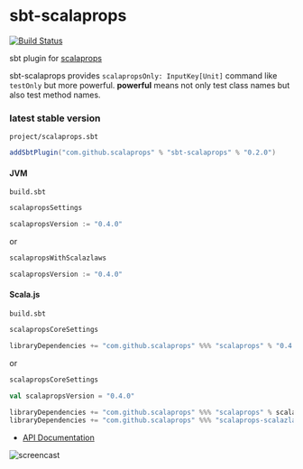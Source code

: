 # sbt-scalaprops

[![Build Status](https://travis-ci.org/scalaprops/sbt-scalaprops.svg?branch=master)](https://travis-ci.org/scalaprops/sbt-scalaprops)

sbt plugin for [scalaprops](https://github.com/scalaprops/scalaprops)

sbt-scalaprops provides `scalapropsOnly: InputKey[Unit]` command like `testOnly` but more powerful.
__powerful__ means not only test class names but also test method names.

### latest stable version

`project/scalaprops.sbt`

```scala
addSbtPlugin("com.github.scalaprops" % "sbt-scalaprops" % "0.2.0")
```

#### JVM

`build.sbt`

```scala
scalapropsSettings

scalapropsVersion := "0.4.0"
```

or

```scala
scalapropsWithScalazlaws

scalapropsVersion := "0.4.0"
```

#### Scala.js

`build.sbt`

```scala
scalapropsCoreSettings

libraryDependencies += "com.github.scalaprops" %%% "scalaprops" % "0.4.0" % "test"
```

or

```scala
scalapropsCoreSettings

val scalapropsVersion = "0.4.0"

libraryDependencies += "com.github.scalaprops" %%% "scalaprops" % scalapropsVersion % "test"
libraryDependencies += "com.github.scalaprops" %%% "scalaprops-scalazlaws" % scalapropsVersion % "test"
```


- [API Documentation](https://oss.sonatype.org/service/local/repositories/releases/archive/com/github/scalaprops/sbt-scalaprops_2.10_0.13/0.2.0/sbt-scalaprops-0.2.0-javadoc.jar/!/index.html)


![screencast](https://raw.githubusercontent.com/scalaprops/sbt-scalaprops/master/screencast.gif)
